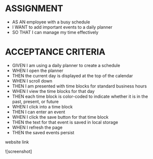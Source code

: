# ASSIGNMENT 
* AS AN employee with a busy schedule
* I WANT to add important events to a daily planner
* SO THAT I can manage my time effectively

# ACCEPTANCE CRITERIA

* GIVEN I am using a daily planner to create a schedule
* WHEN I open the planner
* THEN the current day is displayed at the top of the calendar
* WHEN I scroll down
* THEN I am presented with time blocks for standard business hours
* WHEN I view the time blocks for that day
* THEN each time block is color-coded to indicate whether it is in the past, present, or future
* WHEN I click into a time block
* THEN I can enter an event
* WHEN I click the save button for that time block
* THEN the text for that event is saved in local storage
* WHEN I refresh the page
* THEN the saved events persist

website link 


![screenshot] 